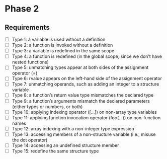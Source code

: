 # Phase 2
## Requirements
- [ ] Type 1: a variable is used without a definition
- [ ] Type 2: a function is invoked without a definition
- [ ] Type 3: a variable is redefined in the same scope
- [ ] Type 4: a function is redefined (in the global scope, since we don’t have nested functions)
- [ ] Type 5: unmatching types appear at both sides of the assignment operator (=)
- [ ] Type 6: rvalue appears on the left-hand side of the assignment operator
- [ ] Type 7: unmatching operands, such as adding an integer to a structure variable
- [ ] Type 8: a function’s return value type mismatches the declared type
- [ ] Type 9: a function’s arguments mismatch the declared parameters (either types or numbers, or both)
- [ ] Type 10: applying indexing operator ([...]) on non-array type variables
- [ ] Type 11: applying function invocation operator (foo(...)) on non-function names
- [ ] Type 12: array indexing with a non-integer type expression
- [ ] Type 13: accessing members of a non-structure variable (i.e., misuse the dot operator)
- [ ] Type 14: accessing an undefined structure member
- [ ] Type 15: redefine the same structure type
